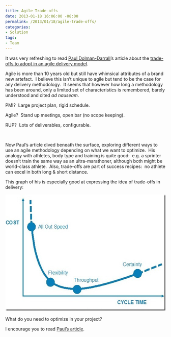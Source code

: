 ```yaml
---
title: Agile Trade-offs
date: 2013-01-18 16:06:00 -08:00
permalink: /2013/01/18/agile-trade-offs/
categories:
- Solution
tags:
- Team
---
```

<p>It was very refreshing to read <a href="http://www.infoq.com/author/Paul-Dolman%7EDarrall">Paul Dolman-Darrall</a>’s article about the <a href="http://www.infoq.com/articles/tradeoff_certainty">trade-offs to adopt in an agile delivery model</a>.</p>  <p>Agile is more than 10 years old but still have whimsical attributes of a brand new artefact.&#160; I believe this isn’t unique to agile but tend to be the case for any delivery methodology.&#160; It seems that however how long a methodology has been around, only a limited set of characteristics is remembered, barely understood and cited <em>ad nauseam</em>.</p>  <p>PMI?&#160; Large project plan, rigid schedule.</p>  <p>Agile?&#160; Stand up meetings, open bar (no scope keeping).</p>  <p>RUP?&#160; Lots of deliverables, configurable.</p>  <p>&#160;</p>  <p>Now Paul’s article dived beneath the surface, exploring different ways to use an agile methodology depending on what we want to optimize.&#160; His analogy with athletes, body type and training is quite good:&#160; e.g. a sprinter doesn’t train the same way as an ultra-marathoner, although both might be world-class athlete.&#160; Also, trade-offs are part of success recipes:&#160; no athlete can excel in both long &amp; short distance.</p>  <p>This graph of his is especially good at expressing the idea of trade-offs in delivery:</p>  <p><a href="/assets/posts/2013/1/agile-trade-offs/6fig1.jpg"><img style="background-image:none;border-bottom:0;border-left:0;padding-left:0;padding-right:0;display:inline;border-top:0;border-right:0;padding-top:0;" title="6fig1" border="0" alt="6fig1" src="/assets/posts/2013/1/agile-trade-offs/6fig1_thumb.jpg" width="529" height="365" /></a></p>  <p>What do you need to optimize in your project?</p>  <p>I encourage you to read <a href="http://www.infoq.com/articles/tradeoff_certainty">Paul’s article</a>.</p>